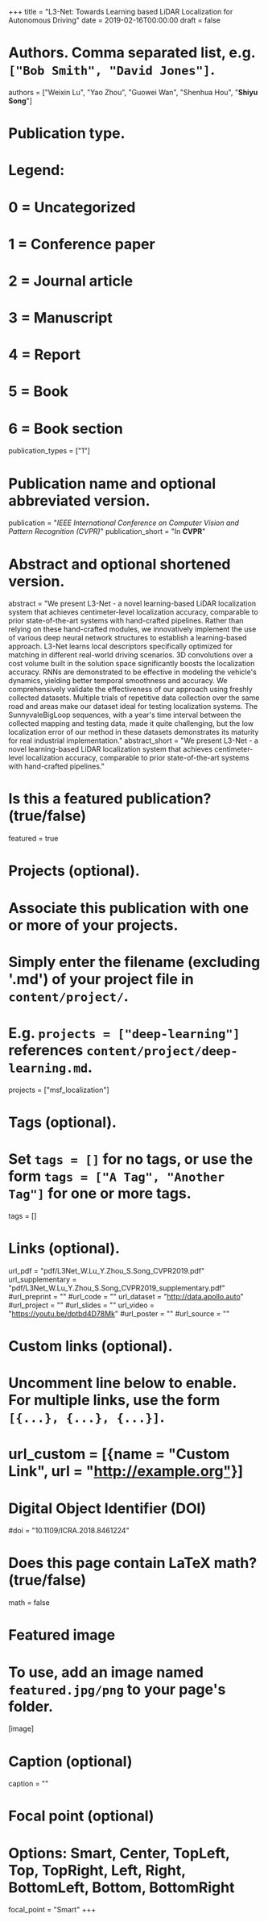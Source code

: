 +++
title = "L3-Net: Towards Learning based LiDAR Localization for Autonomous Driving"
date = 2019-02-16T00:00:00
draft = false

# Authors. Comma separated list, e.g. `["Bob Smith", "David Jones"]`.
authors = ["Weixin Lu", "Yao Zhou", "Guowei Wan", "Shenhua Hou", "**Shiyu Song**"]

# Publication type.
# Legend:
# 0 = Uncategorized
# 1 = Conference paper
# 2 = Journal article
# 3 = Manuscript
# 4 = Report
# 5 = Book
# 6 = Book section
publication_types = ["1"]

# Publication name and optional abbreviated version.
publication = "*IEEE International Conference on Computer Vision and Pattern Recognition (CVPR)*"
publication_short = "In **CVPR**"

# Abstract and optional shortened version.
abstract = "We present L3-Net - a novel learning-based LiDAR localization system that achieves centimeter-level localization accuracy, comparable to prior state-of-the-art systems with hand-crafted pipelines. Rather than relying on these hand-crafted modules, we innovatively implement the use of various deep neural network structures to establish a learning-based approach. L3-Net learns local descriptors specifically optimized for matching in different real-world driving scenarios. 3D convolutions over a cost volume built in the solution space significantly boosts the localization accuracy. RNNs are demonstrated to be effective in modeling the vehicle's dynamics, yielding better temporal smoothness and accuracy. We comprehensively validate the effectiveness of our approach using freshly collected datasets. Multiple trials of repetitive data collection over the same road and areas make our dataset ideal for testing localization systems. The  SunnyvaleBigLoop sequences, with a year's time interval between the collected mapping and testing data, made it quite challenging, but the low localization error of our method in these datasets demonstrates its maturity for real industrial implementation."
abstract_short = "We present L3-Net - a novel learning-based LiDAR localization system that achieves centimeter-level localization accuracy, comparable to prior state-of-the-art systems with hand-crafted pipelines."

# Is this a featured publication? (true/false)
featured = true

# Projects (optional).
#   Associate this publication with one or more of your projects.
#   Simply enter the filename (excluding '.md') of your project file in `content/project/`.
#   E.g. `projects = ["deep-learning"]` references `content/project/deep-learning.md`.
projects = ["msf_localization"]

# Tags (optional).
#   Set `tags = []` for no tags, or use the form `tags = ["A Tag", "Another Tag"]` for one or more tags.
tags = []

# Links (optional).
url_pdf = "pdf/L3Net_W.Lu_Y.Zhou_S.Song_CVPR2019.pdf"
url_supplementary = "pdf/L3Net_W.Lu_Y.Zhou_S.Song_CVPR2019_supplementary.pdf"
#url_preprint = ""
#url_code = ""
url_dataset = "http://data.apollo.auto"
#url_project = ""
#url_slides = ""
url_video = "https://youtu.be/dptbd4D78Mk"
#url_poster = ""
#url_source = ""

# Custom links (optional).
#   Uncomment line below to enable. For multiple links, use the form `[{...}, {...}, {...}]`.
# url_custom = [{name = "Custom Link", url = "http://example.org"}]

# Digital Object Identifier (DOI)
#doi = "10.1109/ICRA.2018.8461224"

# Does this page contain LaTeX math? (true/false)
math = false

# Featured image
# To use, add an image named `featured.jpg/png` to your page's folder. 
[image]
  # Caption (optional)
  caption = ""

  # Focal point (optional)
  # Options: Smart, Center, TopLeft, Top, TopRight, Left, Right, BottomLeft, Bottom, BottomRight
  focal_point = "Smart"
+++

